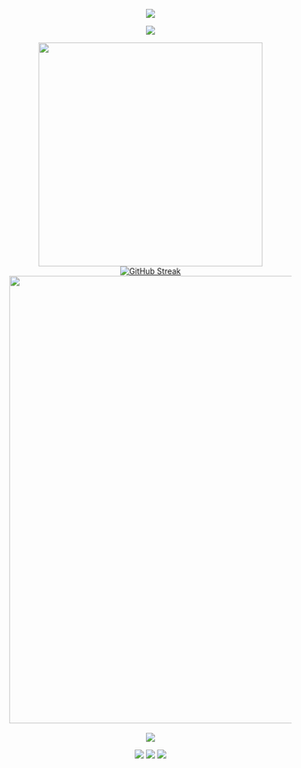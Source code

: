 <!-- ## Hi there 👋 -->

<p align="center">
<img src="https://capsule-render.vercel.app/api?type=waving&color=timeGradient&height=300&&section=header&text=HI%20THERE&fontSize=90&fontAlign=50&fontAlignY=30&desc=I%20am%20wenhaogege66!&descAlign=50&descSize=30&descAlignY=60&animation=twinkling" />
</p>

<p align="center">
<img src="https://readme-typing-svg.demolab.com?font=Orbitron&size=25&pause=1000&center=true&vCenter=true&random=false&width=600&lines=Welcome+to+WenHao's+GitHub!;I+am+extremely+fond+of+money.!" />
</p>

<p align="center">
<!-- https://github.com/anuraghazra/github-readme-stats -->
<img align="center" width="400" src="https://github-readme-stats.vercel.app/api?username=wenhaogege66&theme=transparent&show_icons=true&hide_border=true&show=reviews&number_format=long" />
<!-- https://github.com/DenverCoder1/github-readme-streak-stats -->
<!-- <a href="https://git.io/streak-stats"><img src="https://streak-stats.demolab.com?user=wenhaogege66&theme=transparent&hide_border=true" alt="GitHub Streak" /></a> -->
<a href="https://git.io/streak-stats"><img src="https://github-readme-streak-stats-eight.vercel.app/?user=wenhaogege66&theme=transparent&hide_border=true" alt="GitHub Streak" /></a>
<br/>
<!-- https://github.com/Ashutosh00710/github-readme-activity-graph -->
<img width="800" src="https://github-readme-activity-graph.vercel.app/graph?username=wenhaogege66&theme=github-compact&hide_border=true&area=true&custom_title=Public-Contribution%20Graph" />
<br/>
<!-- https://github.com/anuraghazra/github-readme-stats -->
<!-- <img align="center" src="https://github-readme-stats.vercel.app/api/wakatime?username=wenhaogege66&theme=transparent&hide_border=true&layout=compact&langs_count=22" /> -->
<!-- https://github.com/anuraghazra/github-readme-stats -->
<!-- <img align="center" src="https://github-readme-stats.vercel.app/api/top-langs/?username=wenhaogege66&theme=transparent&hide_border=true&layout=donut-vertical&langs_count=6" /> -->
<br/>
<!-- https://github.com/LelouchFR/skill-icons -->
<img align="center" src="https://go-skill-icons.vercel.app/api/icons?i=py,c,cpp,react,vue,html,css,js,ts,md,latex">
</p>

<!-- https://github.com/badges/shields -->
<p align="center">
<a href="https://github.com/wenhaogege66"><img src="https://img.shields.io/badge/GitHub-wenhaogege66-blue?logo=github" /></a>
<!-- <a href="https://space.bilibili.com/233945313"><img src="https://img.shields.io/badge/哔哩哔哩-AN安即-pink?logo=bilibili" /></a> -->
<a href="https://wakatime.com/@wenhaogege66"><img src="https://wakatime.com/badge/user/64f9e41a-3ee2-4d1c-854f-477e841fd69e.svg" /></a>
<img src="https://komarev.com/ghpvc/?username=wenhaogege66" />
</p>

<!-- https://github.com/kyechan99/capsule-render -->
<!-- <p align="center">
<img src="https://capsule-render.vercel.app/api?type=waving&color=timeGradient&height=300&&section=footer&text=THE%20END&fontSize=90&fontAlign=50&fontAlignY=70&desc=Hope%20your%20program%20is%20bug-free!&descAlign=50&descSize=30&descAlignY=40&animation=twinkling" />
</p> -->
<!--
**wenhaogege66/wenhaogege66** is a ✨ _special_ ✨ repository because its `README.md` (this file) appears on your GitHub profile.

Here are some ideas to get you started:

- 🔭 I’m currently working on ...
- 🌱 I’m currently learning ...
- 👯 I’m looking to collaborate on ...
- 🤔 I’m looking for help with ...
- 💬 Ask me about ...
- 📫 How to reach me: ...
- 😄 Pronouns: ...
- ⚡ Fun fact: ...
-->
